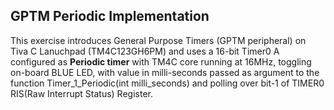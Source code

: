 ## GPTM Periodic Implementation</br>
This exercise introduces General Purpose Timers (GPTM peripheral) on Tiva C Lanuchpad (TM4C123GH6PM) and uses a 16-bit Timer0 A configured as **Periodic timer** with TM4C core running at 16MHz, toggling on-board BLUE LED, with value in milli-seconds passed as argument to the function Timer_1_Periodic(int milli_seconds) and polling over bit-1 of TIMER0 RIS(Raw Interrupt Status) Register.
